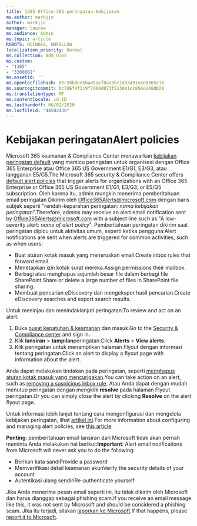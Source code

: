 ```yaml
---
title: 1385-Office-365-peringatan-kebijakan
ms.author: markjjo
author: markjjo
manager: lauraw
ms.audience: Admin
ms.topic: article
ROBOTS: NOINDEX, NOFOLLOW
localization_priority: Normal
ms.collection: Adm_O365
ms.custom:
- "1385"
- "3200002"
ms.assetid: ''
ms.openlocfilehash: 05c58bded5ba45aef8ae3bc1d33491e6e0365c18
ms.sourcegitcommit: bc7d6f4f3c9f7060d073f5130e1ec856e248d020
ms.translationtype: MT
ms.contentlocale: id-ID
ms.lasthandoff: 06/02/2020
ms.locfileid: "44502430"
---
```

# <a name="alert-policies"></a><span data-ttu-id="c8003-102">Kebijakan peringatan</span><span class="sxs-lookup"><span data-stu-id="c8003-102">Alert policies</span></span>

<span data-ttu-id="c8003-103">Microsoft 365 keamanan & Compliance Center menawarkan [kebijakan peringatan default](https://docs.microsoft.com/microsoft-365/compliance/alert-policies#default-alert-policies) yang memicu peringatan untuk organisasi dengan Office 365 Enterprise atau Office 365 US Government E1/G1, E3/G3, atau langganan E5/G5.</span><span class="sxs-lookup"><span data-stu-id="c8003-103">The Microsoft 365 security & Compliance Center offers [default alert policies](https://docs.microsoft.com/microsoft-365/compliance/alert-policies#default-alert-policies) that trigger alerts for organizations with an Office 365 Enterprise or Office 365 US Government E1/G1, E3/G3, or E5/G5 subscription.</span></span> <span data-ttu-id="c8003-104">Oleh karena itu, admin mungkin menerima pemberitahuan email peringatan Dikirim oleh Office365Alerts@microsoft.com dengan baris subjek seperti "rendah-keparahan peringatan: *nama kebijakan peringatan*".</span><span class="sxs-lookup"><span data-stu-id="c8003-104">Therefore, admins may receive an alert email notification sent by Office365Alerts@microsoft.com with a subject line such as "A low-severity alert: *name of alert policy*".</span></span> <span data-ttu-id="c8003-105">Pemberitahuan peringatan dikirim saat peringatan dipicu untuk aktivitas umum, seperti ketika pengguna:</span><span class="sxs-lookup"><span data-stu-id="c8003-105">Alert notifications are sent when alerts are triggered for common activities, such as when users:</span></span>

- <span data-ttu-id="c8003-106">Buat aturan kotak masuk yang meneruskan email.</span><span class="sxs-lookup"><span data-stu-id="c8003-106">Create inbox rules that forward email.</span></span>
- <span data-ttu-id="c8003-107">Menetapkan izin kotak surat mereka.</span><span class="sxs-lookup"><span data-stu-id="c8003-107">Assign permissions their mailbox.</span></span>
- <span data-ttu-id="c8003-108">Berbagi atau menghapus sejumlah besar file dalam berbagi file SharePoint.</span><span class="sxs-lookup"><span data-stu-id="c8003-108">Share or delete a large number of files in SharePoint file sharing.</span></span>
- <span data-ttu-id="c8003-109">Membuat pencarian eDiscovery dan mengekspor hasil pencarian.</span><span class="sxs-lookup"><span data-stu-id="c8003-109">Create eDiscovery searches and export search results.</span></span>

<span data-ttu-id="c8003-110">Untuk meninjau dan menindaklanjuti peringatan:</span><span class="sxs-lookup"><span data-stu-id="c8003-110">To review and act on an alert:</span></span>

1. <span data-ttu-id="c8003-111">Buka [pusat kepatuhan & keamanan](https://protection.office.com) dan masuk.</span><span class="sxs-lookup"><span data-stu-id="c8003-111">Go to the [Security & Compliance center](https://protection.office.com) and sign in.</span></span>
2. <span data-ttu-id="c8003-112">Klik **lansiran**  >  **tampilan**peringatan.</span><span class="sxs-lookup"><span data-stu-id="c8003-112">Click **Alerts** > **View alerts**.</span></span>
3. <span data-ttu-id="c8003-113">Klik peringatan untuk menampilkan halaman Flyout dengan informasi tentang peringatan.</span><span class="sxs-lookup"><span data-stu-id="c8003-113">Click an alert to display a flyout page with information about the alert.</span></span>

<span data-ttu-id="c8003-114">Anda dapat melakukan tindakan pada peringatan, seperti [menghapus aturan kotak masuk yang mencurigakan](https://docs.microsoft.com/microsoft-365/security/office-365-security/responding-to-a-compromised-email-account).</span><span class="sxs-lookup"><span data-stu-id="c8003-114">You can take action on an alert, such as [removing a suspicious inbox rule](https://docs.microsoft.com/microsoft-365/security/office-365-security/responding-to-a-compromised-email-account).</span></span> <span data-ttu-id="c8003-115">Atau Anda dapat dengan mudah menutup peringatan dengan mengklik **resolve** pada halaman Flyout peringatan.</span><span class="sxs-lookup"><span data-stu-id="c8003-115">Or you can simply close the alert by clicking **Resolve** on the alert flyout page.</span></span>

<span data-ttu-id="c8003-116">Untuk informasi lebih lanjut tentang cara mengonfigurasi dan mengelola kebijakan peringatan, lihat [artikel ini](https://docs.microsoft.com/microsoft-365/compliance/alert-policies).</span><span class="sxs-lookup"><span data-stu-id="c8003-116">For more information about configuring and managing alert policies, see  [this article](https://docs.microsoft.com/microsoft-365/compliance/alert-policies).</span></span>

<span data-ttu-id="c8003-117">**Penting**: pemberitahuan email lansiran dari Microsoft tidak akan pernah meminta Anda melakukan hal berikut:</span><span class="sxs-lookup"><span data-stu-id="c8003-117">**Important**: Alert email notifications from Microsoft will never ask you to do the following:</span></span>

- <span data-ttu-id="c8003-118">Berikan kata sandi</span><span class="sxs-lookup"><span data-stu-id="c8003-118">Provide a password</span></span>
- <span data-ttu-id="c8003-119">Memverifikasi detail keamanan akun</span><span class="sxs-lookup"><span data-stu-id="c8003-119">Verify the security details of your account</span></span>
- <span data-ttu-id="c8003-120">Autentikasi ulang sendiri</span><span class="sxs-lookup"><span data-stu-id="c8003-120">Re-authenticate yourself</span></span>

<span data-ttu-id="c8003-121">Jika Anda menerima pesan email seperti ini, itu tidak dikirim oleh Microsoft dan harus dianggap sebagai phishing scam.</span><span class="sxs-lookup"><span data-stu-id="c8003-121">If you receive an email message like this, it was not sent by Microsoft and should be considered a phishing scam.</span></span> <span data-ttu-id="c8003-122">Jika itu terjadi, silakan [laporkan ke Microsoft](https://docs.microsoft.com/microsoft-365/security/office-365-security/report-junk-email-and-phishing-scams-in-outlook-on-the-web-eop).</span><span class="sxs-lookup"><span data-stu-id="c8003-122">If that happens, please [report it to Microsoft](https://docs.microsoft.com/microsoft-365/security/office-365-security/report-junk-email-and-phishing-scams-in-outlook-on-the-web-eop).</span></span>